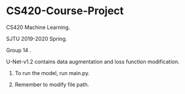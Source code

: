 # CS420-Course-Project
CS420 Machine Learning.

SJTU 2019-2020 Spring.

Group 14 .

U-Net-v1.2 contains data augmentation and loss function modification.

1. To run the model, run main.py.

2. Remember to modify file path.